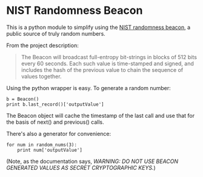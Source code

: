 NIST Randomness Beacon
======================

This is a python module to simplify using the [NIST randomness beacon](http://www.nist.gov/itl/csd/ct/nist_beacon.cfm), a public source of truly random numbers. 

From the project description:

> The Beacon will broadcast full-entropy bit-strings in blocks of 512 bits every 60 seconds. Each such value is time-stamped and signed, and includes the hash of the previous value to chain the sequence of values together.

Using the python wrapper is easy. To generate a random number:

    b = Beacon()
    print b.last_record()['outputValue']
  
The Beacon object will cache the timestamp of the last call and use that for the basis of next() and previous() calls.
    
There's also a generator for convenience:

    for num in random_nums(3):
        print num['outputValue']

(Note, as the documentation says, *WARNING: DO NOT USE BEACON GENERATED VALUES AS SECRET CRYPTOGRAPHIC KEYS.*)
